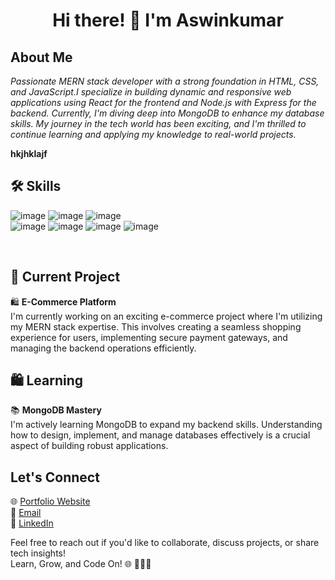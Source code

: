 <h1 align='center' > Hi there! 👋 I'm Aswinkumar </h1>  

## About Me
 *Passionate MERN stack developer with a strong foundation in HTML, CSS, and JavaScript.I specialize in building dynamic and responsive web applications using React for the frontend and Node.js with Express for the backend. Currently, I'm diving deep into MongoDB to enhance my database skills. My journey in the tech world has been exciting, and I'm thrilled to continue learning and applying my knowledge to real-world projects.*
<br>

****hkjhklajf****


## 🛠️ Skills        

![image](https://img.shields.io/badge/HTML5-E34F26?style=for-the-badge&logo=html5&logoColor=white) ![image](https://img.shields.io/badge/CSS-F28D1A?style=for-the-badge&=Packagist&logoColor=white)  ![image](https://img.shields.io/badge/JavaScript-323330?style=for-the-badge&logo=javascript&logoColor=F7DF1E)  
![image](https://img.shields.io/badge/React-20232A?style=for-the-badge&logo=react&logoColor=61DAFB
)  ![image](https://img.shields.io/badge/Node%20js-339933?style=for-the-badge&logo=nodedotjs&logoColor=white
)  ![image](https://img.shields.io/badge/Express%20js-000000?style=for-the-badge&logo=express&logoColor=white
) ![image](https://img.shields.io/badge/MongoDB-4EA94B?style=for-the-badge&logo=mongodb&logoColor=white)    
<!---  <p align="center">  <img src="https://media0.giphy.com/media/HscDLzkO8EOTmgkhQP/giphy.gif?cid=ecf05e4788np8l28b8rv7u3ieiqsushn96c03qemi8vhff46&ep=v1_gifs_related&rid=giphy.gif&ct=g" alt="Demo GIF" width="200" height="150">  </p>  -->
<br>

## 🚀 Current Project

🛍️ **E-Commerce Platform**  
I'm currently working on an exciting e-commerce project where I'm utilizing my MERN stack expertise. This involves creating a seamless shopping experience for users, implementing secure payment gateways, and managing the backend operations efficiently.
 

## 🛍️ Learning

📚 **MongoDB Mastery**  
I'm actively learning MongoDB to expand my backend skills. Understanding how to design, implement, and manage databases effectively is a crucial aspect of building robust applications.

## Let's Connect

🌐 [Portfolio Website]()  
📧 [Email](aswin.trikkur@gmail.com)  
💼 [LinkedIn](https://www.linkedin.com/in/aswinkumar-c-m-231a1b133/) 

Feel free to reach out if you'd like to collaborate, discuss projects, or share tech insights!  
Learn, Grow, and Code On! 🌐 👩‍💻🌟




<!---
aswintrikkur/aswintrikkur is a ✨ special ✨ repository because its `README.md` (this file) appears on your GitHub profile.
You can click the Preview link to take a look at your changes.
--->
